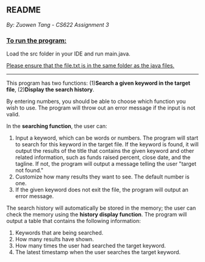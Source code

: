 ## README

*By: Zuowen Tang - CS622 Assignment 3*

### <u>To run the program:</u> 

Load the src folder in your IDE and run main.java.

<u>Please ensure that the file.txt is in the same folder as the java files.</u> 



---

This program has two functions: (1)**Search a given keyword in the target file**, (2)**Display the search history**.

By entering numbers, you should be able to choose which function you wish to use. The program will throw out an error message if the input is not valid.



In the **searching function**, the user can:

1. Input a keyword, which can be words or numbers. The program will start to search for this keyword in the target file. If the keyword is found, it will output the results of the title that contains the given keyword and other related information, such as funds raised percent, close date, and the tagline. If not, the program will output a message telling the user "target not found."
2. Customize how many results they want to see. The default number is one.
3. If the given keyword does not exit the file, the program will output an error message.



The search history will automatically be stored in the memory; the user can check the memory using the **history display function**. The program will output a table that contains the following information: 

1. Keywords that are being searched. 
2. How many results have shown. 
3. How many times the user had searched the target keyword. 
4. The latest timestamp when the user searches the target keyword. 